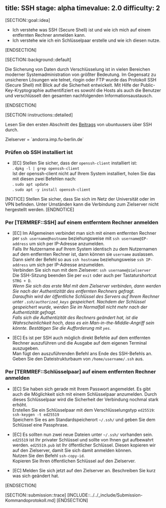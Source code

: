 title: SSH
stage: alpha
timevalue: 2.0 
difficulty: 2
---
[SECTION::goal::idea]

 - Ich verstehe was SSH (Secure Shell) ist und wie ich mich auf einem entfernten Rechner anmelden kann.
 - Ich verstehe wie ich ein Schlüsselpaar erstelle und wie ich diesen nutze.

[ENDSECTION]

[SECTION::background::default]

Die Sicherung von Daten durch Verschlüsselung ist in vielen Bereichen moderner Systemadministration von größter Bedeutung. Im Gegensatz zu unsicheren Lösungen wie telnet, rlogin oder FTP wurde das Protokoll SSH (Secure Shell) mit Blick auf die Sicherheit entwickelt. Mit Hilfe der Public-Key-Kryptographie authentifiziert es sowohl die Hosts als auch die Benutzer und verschlüsselt den gesamten nachfolgenden Informationsaustausch.

[ENDSECTION]

[SECTION::instructions::detailed]

Lesen Sie den ersten Abschnitt des [Beitrags](https://wiki.ubuntuusers.de/SSH/) von ubuntuusers über SSH durch.

<replacement id='targetserver'>
Zielserver = `andorra.imp.fu-berlin.de`
</replacement>

### Prüfen ob SSH installiert ist

- [EC] Stellen Sie sicher, dass der `openssh-client` installiert ist:  
   . `dpkg -l | grep openssh-client`  
   Ist der openssh-client nicht auf Ihrem System installiert, holen Sie das mit diesen zwei Befehlen nach:  
   . `sudo apt update`  
   . `sudo apt -y install openssh-client`  

[NOTICE]
Stellen Sie sicher, dass Sie sich im Netz der Universität oder im VPN befinden. Unter Umständen kann die Verbindung zum Zielserver nicht hergestellt werden.
[ENDNOTICE]

### Per [TERMREF::SSH] auf einem entferntem Rechner anmelden

- [EC] Im Allgemeinen verbindet man sich mit einem entfernten Rechner per `ssh username@hostname` beziehungsweise mit `ssh username@IP-address` um sich per IP-Adresse anzumelden.  
   Falls Ihr Nutzername auf Ihrem System identisch zu dem Nutzernamen auf dem entfernten Rechner ist, dann können sie `username` auslassen.  
   Dann sieht der Befehl so aus `ssh hostname` beziehungsweise `ssh IP-address` um sich per IP-Adresse anzumelden.  
   Verbinden Sie sich nun mit dem Zielsever: `ssh username@zielserver`  
   Die SSH-Sitzung beenden Sie per `exit` oder auch per Tastaturshortcut `STRG + D`.  
   *Wenn Sie sich das erste Mal mit dem Zielserver verbinden, dann werden Sie nach der Authentizität des entfernten Rechners gefragt.*  
   *Daraufhin wird der öffentliche Schlüssel des Servers auf Ihrem Rechner unter `.ssh/authorized_keys` gespeichert. Nachdem der Schlüssel gespeichert wurde, werden Sie im Normalfall nicht mehr nach der Authentizität gefragt.*  
   *Falls sich die Authentizität des Rechners geändert hat, ist die Wahrscheinlichkeit hoch, dass es ein Man-in-the-Middle-Angriff sein könnte.*
   *Bestätigen Sie die Aufforderung mit `yes`.*

- [EC] Es ist per SSH auch möglich direkt Befehle auf dem entfernten Rechner auszuführen und die Ausgabe auf dem eigenen Terminal auszugeben.  
   Man fügt den auszuführenden Befehl ans Ende des SSH-Befehls an.  
   Geben Sie den Dateistrukturbaum von `/home/username/.ssh` aus.


### Per [TERMREF::Schlüsselpaar] auf einem entfernten Rechner anmelden

- [EC] Sie haben sich gerade mit Ihrem Passwort angemeldet. Es gibt auch die Möglichkeit sich mit einem Schlüsselpaar anzumelden. Durch dieses Schlüsselpaar wird die Sicherheit der Verbindung nochmal stark erhöht.  
   Erstellen Sie ein Schlüsselpaar mit dem Verschlüsselungstyp `ed25519`: `ssh-keygen -t ed25519`  
   Speichern Sie es am Standardspeicherort `~/.ssh/` und geben Sie dem Schlüssel eine Passphrase.

- [EC] Es sollten nun zwei neue Dateien unter `~/.ssh/` vorhanden sein. `ed25519` ist Ihr privater Schlüssel und sollte von Ihnen gut aufbewahrt werden. `ed25519.pub` ist Ihr öffentlicher Schlüssel. Diesen kopieren wir auf den Zielserver, damit Sie sich damit anmelden können.  
   Nutzen Sie den Befehl `ssh-copy-id`.  
   Kopieren Sie Ihren öffentlichen Schlüssel auf den Zielserver.

- [EC] Melden Sie sich jetzt auf den Zielserver an. Beschreiben Sie kurz was sich geändert hat.

<!-- ### Nutzen eines SSH-Agenten

- [EC] Stellen Sie sich mal vor, Sie sind ein Administrator in einer mittelständischen Firma. Sie verwalten 100 virtuelle Maschinen. Auf jeder dieser Maschinen ist ihr SSH-Schlüssel hinterlegt. Für die Entschlüsselung haben Sie ein 25-stelliges zufällig generiertes Passwort gewählt. Jetzt müssen Sie jedes Mal Ihr langes kompliziertes Passwort neu eingeben, wenn Sie sich auf einem der VMs anmelden wollen. Um das zu umgehen und trotzdem die Sicherheit der Schlüssel beizubehalten, gibt es den SSH-Agenten. Mit dem SSH-Agenten müssen Sie ihre Passphrase nur beim Starten des Agenten eingeben und danach übernimmt der Agent das Anmelden auf den virtuellen Maschinen, weil der Agent Ihren Schlüssel zwischenspeichert.  
  
    Starten Sie den SSH-Agenten mit: `ssh-agent /bin/bash`  
    Fügen Sie Ihren Schlüssel dem Agenten hinzu: `ssh-add`  
    Geben Sie Ihre Passphrase ein.  
    Verbinden Sie sich nun ein letztes Mal mit dem Zielserver.   -->

[ENDSECTION]

[SECTION::submission::trace]
[INCLUDE::../../_include/Submission-Kommandoprotokoll.md]
[ENDSECTION]

